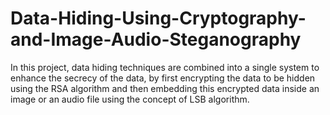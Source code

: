 # Data-Hiding-Using-Cryptography-and-Image-Audio-Steganography
In this project, data hiding techniques are combined into a single system to enhance the secrecy of the data, by first encrypting the data to be hidden using the RSA algorithm and then embedding this encrypted data inside an image or an audio file using the concept of LSB algorithm. 
